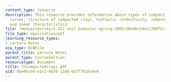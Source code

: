 ```yaml
---
content_type: resource
description: This resource provides information about types of compaction, compaction
  curves, structure of compacted clays, hydraulic conductivity, compressibility charactersitics,
  and shear characteristics.
file: /media/courses/1-322-soil-behavior-spring-2005/dbe4bcb4e1c20df6110d0a7f7616a4e9_23compactedclays.pdf
file_type: application/pdf
learning_resource_types:
- Lecture Notes
ocw_type: OCWFile
parent_title: Lecture Notes
parent_type: CourseSection
resourcetype: Document
title: 23compactedclays.pdf
uid: dbe4bcb4-e1c2-0df6-110d-0a7f7616a4e9
---
```

